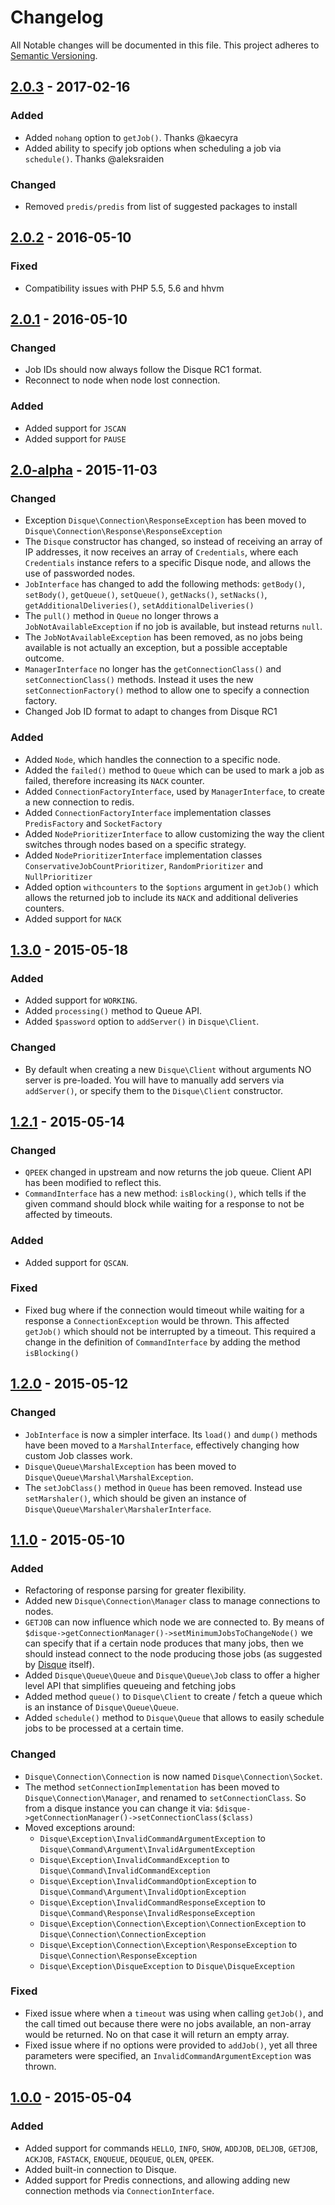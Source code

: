 # Changelog

All Notable changes will be documented in this file. This project adheres to 
[Semantic Versioning](http://semver.org/).

## [2.0.3] - 2017-02-16

### Added
- Added `nohang` option to `getJob()`. Thanks @kaecyra
- Added ability to specify job options when scheduling a job
via `schedule()`. Thanks @aleksraiden

### Changed
- Removed `predis/predis` from list of suggested packages to install

## [2.0.2] - 2016-05-10

### Fixed
- Compatibility issues with PHP 5.5, 5.6 and hhvm

## [2.0.1] - 2016-05-10

### Changed
- Job IDs should now always follow the Disque RC1 format.
- Reconnect to node when node lost connection.

### Added
- Added support for `JSCAN`
- Added support for `PAUSE`

## [2.0-alpha] - 2015-11-03

### Changed
- Exception `Disque\Connection\ResponseException` has been moved to 
`Disque\Connection\Response\ResponseException`
- The `Disque` constructor has changed, so instead of receiving an array of
IP addresses, it now receives an array of `Credentials`, where each `Credentials`
instance refers to a specific Disque node, and allows the use of passworded
nodes.
- `JobInterface` has changed to add the following methods: `getBody()`, 
`setBody()`, `getQueue()`, `setQueue()`, `getNacks()`, `setNacks()`,
`getAdditionalDeliveries()`, `setAdditionalDeliveries()`
- The `pull()` method in `Queue` no longer throws a `JobNotAvailableException`
if no job is available, but instead returns `null`.
- The `JobNotAvailableException` has been removed, as no jobs being available
is not actually an exception, but a possible acceptable outcome.
- `ManagerInterface` no longer has the `getConnectionClass()` and 
`setConnectionClass()` methods. Instead it uses the new `setConnectionFactory()`
method to allow one to specify a connection factory.
- Changed Job ID format to adapt to changes from Disque RC1

### Added
- Added `Node`, which handles the connection to a specific node.
- Added the `failed()` method to `Queue` which can be used to mark a job as
failed, therefore increasing its `NACK` counter.
- Added `ConnectionFactoryInterface`, used by `ManagerInterface`, to create
a new connection to redis.
- Added `ConnectionFactoryInterface` implementation classes `PredisFactory`
and `SocketFactory`
- Added `NodePrioritizerInterface` to allow customizing the way the client
switches through nodes based on a specific strategy.
- Added `NodePrioritizerInterface` implementation classes 
`ConservativeJobCountPrioritizer`, `RandomPrioritizer` and `NullPrioritizer`
- Added option `withcounters` to the `$options` argument in `getJob()` which
allows the returned job to include its `NACK` and additional deliveries 
counters.
- Added support for `NACK`

## [1.3.0] - 2015-05-18

### Added
- Added support for `WORKING`.
- Added `processing()` method to Queue API.
- Added `$password` option to `addServer()` in `Disque\Client`.

### Changed
- By default when creating a new `Disque\Client` without arguments NO server
is pre-loaded. You will have to manually add servers via `addServer()`, or
specify them to the `Disque\Client` constructor.

## [1.2.1] - 2015-05-14

### Changed
- `QPEEK` changed in upstream and now returns the job queue. Client API has
been modified to reflect this.
- `CommandInterface` has a new method: `isBlocking()`, which tells if the
given command should block while waiting for a response to not be affected
by timeouts.

### Added
- Added support for `QSCAN`.

### Fixed
- Fixed bug where if the connection would timeout while waiting for a response
a `ConnectionException` would be thrown. This affected `getJob()` which should
not be interrupted by a timeout. This required a change in the definition
of `CommandInterface` by adding the method `isBlocking()`

## [1.2.0] - 2015-05-12

### Changed
- `JobInterface` is now a simpler interface. Its `load()` and `dump()` methods 
have been moved to a `MarshalInterface`, effectively changing how custom Job 
classes work.
- `Disque\Queue\MarshalException` has been moved to 
`Disque\Queue\Marshal\MarshalException`.
- The `setJobClass()` method in `Queue` has been removed. Instead use 
`setMarshaler()`, which should be given an instance of
`Disque\Queue\Marshaler\MarshalerInterface`.

## [1.1.0] - 2015-05-10

### Added
- Refactoring of response parsing for greater flexibility.
- Added new `Disque\Connection\Manager` class to manage connections to nodes.
- `GETJOB` can now influence which node we are connected to. By means of
`$disque->getConnectionManager()->setMinimumJobsToChangeNode()` we can specify
that if a certain node produces that many jobs, then we should instead connect
to the node producing those jobs (as suggested by [Disque](https://github.com/antirez/disque#client-libraries)
itself).
- Added `Disque\Queue\Queue` and `Disque\Queue\Job` class to offer a higher
level API that simplifies queueing and fetching jobs
- Added method `queue()` to `Disque\Client` to create / fetch a queue which
is an instance of `Disque\Queue\Queue`.
- Added `schedule()` method to `Disque\Queue` that allows to easily schedule
jobs to be processed at a certain time.

### Changed
- `Disque\Connection\Connection` is now named `Disque\Connection\Socket`.
- The method `setConnectionImplementation` has been moved to 
`Disque\Connection\Manager`, and renamed to `setConnectionClass`. So from
a disque instance you can change it via: 
`$disque->getConnectionManager()->setConnectionClass($class)`
- Moved exceptions around:
    * `Disque\Exception\InvalidCommandArgumentException` to 
    `Disque\Command\Argument\InvalidArgumentException`
    * `Disque\Exception\InvalidCommandException` to 
    `Disque\Command\InvalidCommandException`
    * `Disque\Exception\InvalidCommandOptionException`
    to `Disque\Command\Argument\InvalidOptionException`
    * `Disque\Exception\InvalidCommandResponseException`
    to `Disque\Command\Response\InvalidResponseException`
    * `Disque\Exception\Connection\Exception\ConnectionException`
    to `Disque\Connection\ConnectionException`
    * `Disque\Exception\Connection\Exception\ResponseException`
    to `Disque\Connection\ResponseException`
    * `Disque\Exception\DisqueException`
    to `Disque\DisqueException`

### Fixed
- Fixed issue where when a `timeout` was using when calling `getJob()`, and the
call timed out because there were no jobs available, an non-array would be
returned. No on that case it will return an empty array.
- Fixed issue where if no options were provided to `addJob()`, yet all three
parameters were specified, an `InvalidCommandArgumentException` was thrown.

## [1.0.0] - 2015-05-04

### Added
- Added support for commands `HELLO`, `INFO`, `SHOW`, `ADDJOB`, `DELJOB`, 
`GETJOB`, `ACKJOB`, `FASTACK`, `ENQUEUE`, `DEQUEUE`, `QLEN`, `QPEEK`.
- Added built-in connection to Disque.
- Added support for Predis connections, and allowing adding new connection
methods via `ConnectionInterface`.

[2.0.3]: https://github.com/mariano/disque-php/releases/tag/2.0.3
[2.0.2]: https://github.com/mariano/disque-php/releases/tag/2.0.2
[2.0.1]: https://github.com/mariano/disque-php/releases/tag/2.0.1
[2.0-alpha]: https://github.com/mariano/disque-php/releases/tag/2.0-alpha
[1.3.0]: https://github.com/mariano/disque-php/releases/tag/1.3.0
[1.2.1]: https://github.com/mariano/disque-php/releases/tag/1.2.1
[1.2.0]: https://github.com/mariano/disque-php/releases/tag/1.2.0
[1.1.0]: https://github.com/mariano/disque-php/releases/tag/1.1.0
[1.0.0]: https://github.com/mariano/disque-php/releases/tag/1.0.0
